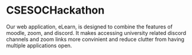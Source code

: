 # CSESOCHackathon

Our web application, eLearn, is designed to combine the features of moodle, zoom, and discord.
It makes accessing university related discord channels and zoom links more convinient and reduce clutter from having multiple applications open.
